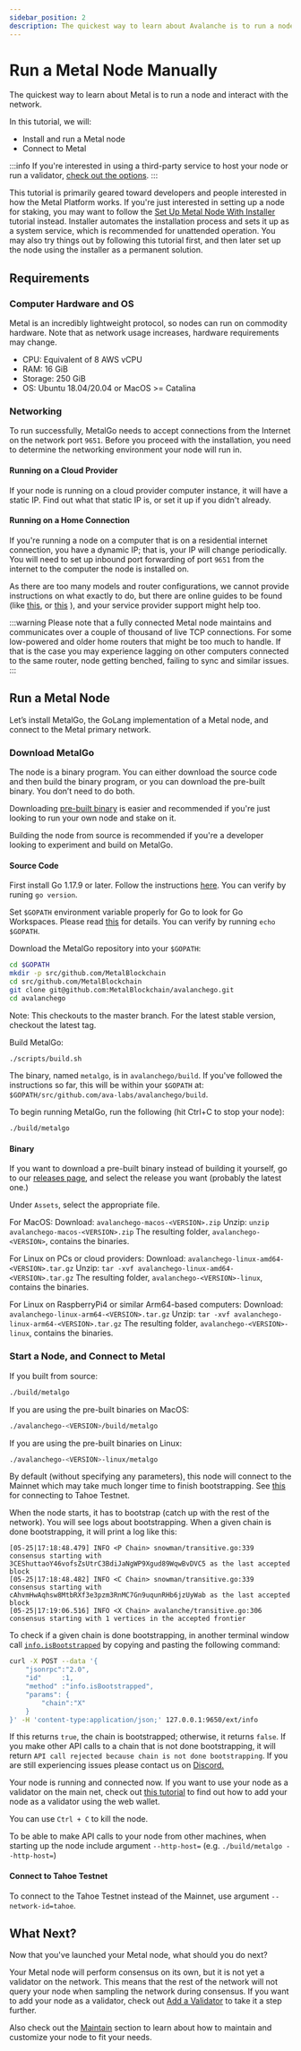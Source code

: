 ```yaml
---
sidebar_position: 2
description: The quickest way to learn about Avalanche is to run a node and interact with the network and geared toward people interested in how the Avalanche Platform works.
---
```


# Run a Metal Node Manually

The quickest way to learn about Metal is to run a node and interact with the network.

In this tutorial, we will:

- Install and run a Metal node
- Connect to Metal

:::info
If you're interested in using a third-party service to host your node or run a validator, [check out the options](../README.md#build).
:::

This tutorial is primarily geared toward developers and people interested in how the Metal Platform works. If you're just interested in setting up a node for staking, you may want to follow the [Set Up Metal Node With Installer](set-up-node-with-installer.md) tutorial instead. Installer automates the installation process and sets it up as a system service, which is recommended for unattended operation. You may also try things out by following this tutorial first, and then later set up the node using the installer as a permanent solution.

## Requirements

### Computer Hardware and OS

Metal is an incredibly lightweight protocol, so nodes can run on commodity hardware. Note that as network usage increases, hardware requirements may change.

- CPU: Equivalent of 8 AWS vCPU
- RAM: 16 GiB
- Storage: 250 GiB
- OS: Ubuntu 18.04/20.04 or MacOS &gt;= Catalina

### Networking

To run successfully, MetalGo needs to accept connections from the Internet on the network port `9651`. Before you proceed with the installation, you need to determine the networking environment your node will run in.

#### Running on a Cloud Provider

If your node is running on a cloud provider computer instance, it will have a static IP. Find out what that static IP is, or set it up if you didn't already.

#### Running on a Home Connection

If you're running a node on a computer that is on a residential internet connection, you have a dynamic IP; that is, your IP will change periodically. You will need to set up inbound port forwarding of port `9651` from the internet to the computer the node is installed on.

As there are too many models and router configurations, we cannot provide instructions on what exactly to do, but there are online guides to be found (like [this](https://www.noip.com/support/knowledgebase/general-port-forwarding-guide/), or [this](https://www.howtogeek.com/66214/how-to-forward-ports-on-your-router/) ), and your service provider support might help too.

:::warning
Please note that a fully connected Metal node maintains and communicates over a couple of thousand of live TCP connections. For some low-powered and older home routers that might be too much to handle. If that is the case you may experience lagging on other computers connected to the same router, node getting benched, failing to sync and similar issues.
:::

## Run a Metal Node

Let’s install MetalGo, the GoLang implementation of a Metal node, and connect to the Metal primary network.

### Download MetalGo

The node is a binary program. You can either download the source code and then build the binary program, or you can download the pre-built binary. You don’t need to do both.

Downloading [pre-built binary](run-metal-node-manually.md#binary) is easier and recommended if you're just looking to run your own node and stake on it.

Building the node from source is recommended if you're a developer looking to experiment and build on MetalGo.

#### **Source Code**

First install Go 1.17.9 or later. Follow the instructions [here](https://golang.org/doc/install). You can verify by runing `go version`.

Set `$GOPATH` environment variable properly for Go to look for Go Workspaces. Please read [this](https://go.dev/doc/gopath_code) for details. You can verify by running `echo $GOPATH`.

Download the MetalGo repository into your `$GOPATH`:

```sh
cd $GOPATH
mkdir -p src/github.com/MetalBlockchain
cd src/github.com/MetalBlockchain
git clone git@github.com:MetalBlockchain/avalanchego.git
cd avalanchego
```

Note: This checkouts to the master branch. For the latest stable version, checkout the latest tag.

Build MetalGo:

```sh
./scripts/build.sh
```

The binary, named `metalgo`, is in `avalanchego/build`. If you've followed the instructions so far, this will be within your `$GOPATH` at: `$GOPATH/src/github.com/ava-labs/avalanchego/build`.

To begin running MetalGo, run the following (hit Ctrl+C to stop your node):

```sh
./build/metalgo
```

#### **Binary**

If you want to download a pre-built binary instead of building it yourself, go to our [releases page](https://github.com/ava-labs/avalanchego/releases), and select the release you want (probably the latest one.)

Under `Assets`, select the appropriate file.

For MacOS: Download: `avalanchego-macos-<VERSION>.zip`
Unzip: `unzip avalanchego-macos-<VERSION>.zip` The resulting folder, `avalanchego-<VERSION>`, contains the binaries.

For Linux on PCs or cloud providers: Download: `avalanchego-linux-amd64-<VERSION>.tar.gz`
Unzip: `tar -xvf avalanchego-linux-amd64-<VERSION>.tar.gz`
The resulting folder, `avalanchego-<VERSION>-linux`, contains the binaries.

For Linux on RaspberryPi4 or similar Arm64-based computers: Download: `avalanchego-linux-arm64-<VERSION>.tar.gz`
Unzip: `tar -xvf avalanchego-linux-arm64-<VERSION>.tar.gz`
The resulting folder, `avalanchego-<VERSION>-linux`, contains the binaries.

### Start a Node, and Connect to Metal

If you built from source:

```sh
./build/metalgo
```

If you are using the pre-built binaries on MacOS:

```sh
./avalanchego-<VERSION>/build/metalgo
```

If you are using the pre-built binaries on Linux:

```sh
./avalanchego-<VERSION>-linux/metalgo
```

By default (without specifying any parameters), this node will connect to the Mainnet which may take much longer time to finish bootstrapping. See [this](#connect-to-tahoe-testnet) for connecting to Tahoe Testnet.

When the node starts, it has to bootstrap (catch up with the rest of the network). You will see logs about bootstrapping. When a given chain is done bootstrapping, it will print a log like this:

```text
[05-25|17:18:48.479] INFO <P Chain> snowman/transitive.go:339 consensus starting with 3CEShuttaoY46vofsZsUtrC3BdiJaNgWP9Xgud89WqwBvDVC5 as the last accepted block
[05-25|17:18:48.482] INFO <C Chain> snowman/transitive.go:339 consensus starting with cAhvmHwAqhsw8MtbRXf3e3pzm3RnMC7Gn9uqunRHb6jzUyWab as the last accepted block
[05-25|17:19:06.516] INFO <X Chain> avalanche/transitive.go:306 consensus starting with 1 vertices in the accepted frontier
```

To check if a given chain is done bootstrapping, in another terminal window call [`info.isBootstrapped`](../../apis/metalgo/apis/info.md#infoisbootstrapped) by copying and pasting the following command:

```sh
curl -X POST --data '{
    "jsonrpc":"2.0",
    "id"     :1,
    "method" :"info.isBootstrapped",
    "params": {
        "chain":"X"
    }
}' -H 'content-type:application/json;' 127.0.0.1:9650/ext/info
```

If this returns `true`, the chain is bootstrapped; otherwise, it returns `false`. If you make other API calls to a chain that is not done bootstrapping, it will return `API call rejected because chain is not done bootstrapping`. If you are still experiencing issues please contact us on [Discord.](https://chat.avalabs.org/)

Your node is running and connected now. If you want to use your node as a validator on the main net, check out [this tutorial](../validate/add-a-validator.md#add-a-validator-with-avalanche-wallet) to find out how to add your node as a validator using the web wallet.

You can use `Ctrl + C` to kill the node.

To be able to make API calls to your node from other machines, when starting up the node include argument `--http-host=` (e.g. `./build/metalgo --http-host=`)

#### Connect to Tahoe Testnet

To connect to the Tahoe Testnet instead of the Mainnet, use argument `--network-id=tahoe`.

## What Next?

Now that you've launched your Metal node, what should you do next?

Your Metal node will perform consensus on its own, but it is not yet a validator on the network. This means that the rest of the network will not query your node when sampling the network during consensus. If you want to add your node as a validator, check out [Add a Validator](../validate/add-a-validator.md) to take it a step further.

Also check out the [Maintain](../README.md#maintain) section to learn about how to maintain and customize your node to fit your needs.
